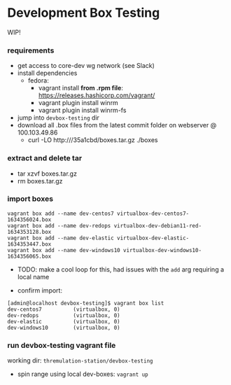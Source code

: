 # Development Box Testing

WIP!


### requirements

- get access to core-dev wg network (see Slack)
- install dependencies
    - fedora: 
        - vagrant install **from .rpm file**: https://releases.hashicorp.com/vagrant/
        - vagrant plugin install winrm
        - vagrant plugin install winrm-fs
- jump into `devbox-testing` dir
- download all .box files from the latest commit folder on webserver @ 100.103.49.86
    - curl -LO http://<WGIP>/35a1cbd/boxes.tar.gz ./boxes


### extract and delete tar
- tar xzvf boxes.tar.gz
- rm boxes.tar.gz


### import boxes

```
vagrant box add --name dev-centos7 virtualbox-dev-centos7-1634356024.box
vagrant box add --name dev-redops virtualbox-dev-debian11-red-1634353128.box
vagrant box add --name dev-elastic virtualbox-dev-elastic-1634353447.box
vagrant box add --name dev-windows10 virtualbox-dev-windows10-1634356065.box

```

- TODO: make a cool loop for this, had issues with the `add` arg requiring a local name

- confirm import:

```
[admin@localhost devbox-testing]$ vagrant box list
dev-centos7          (virtualbox, 0)
dev-redops           (virtualbox, 0)
dev-elastic          (virtualbox, 0)
dev-windows10        (virtualbox, 0)
```


### run devbox-testing vagrant file

working dir: `thremulation-station/devbox-testing`  

- spin range using local dev-boxes: `vagrant up`